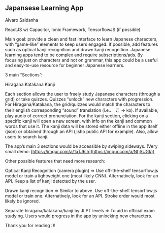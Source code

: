 ## Japansese Learning App
Alvaro Saldanha

ReactJS w/ Capacitor, Ionic Framework, TensorflowJS (if possible)

Main goal: provide a clean and fast interface to learn Japanese characters, with “game-like” elements to keep users engaged. If possible, add features such as optical kanji recognition and drawn kanji recognition. Japanese learning apps tend to be complex and require subscriptions/ads. By focusing just on characters and not on grammar, this app could be a useful and easy-to-use resource for beginner Japanese learners.

3 main “Sections”:

Hiragana
Katakana
Kanji

Each section allows the user to freely study Japanese characters (through a grid) or take quizzes. Quizzes “unlock” new characters with progression.
For Hiragana/Katakana, the grid/quizzes would match the characters to their english corresponding “sound” translation (i.e.、 こ -> ko). If available, play audio of correct pronunciation.
For the kanji section, clicking on a specific kanji will open a new screen, with info on the kanji and common words that use it. The kanji data will be stored either offline in the app itself (json) or obtained through an API (jisho public API for example). Also, allow users to search kanji.

The app’s main 3 sections would be accessible by swiping sideways. (Very small demo: [https://imgur.com/a/1aTJ6lh](https://imgur.com/a/NfjSUGk))

Other possible features that need more research: 

Optical Kanji Recognition (camera plugin) => Use off-the-shelf tensorflow.js model or train a lightweight one (most likely CNN). Alternatively, look for an API. Keep a list of kanji detected by the user.

Drawn kanji recognition => Similar to above. Use off-the-shelf tensorflow.js model or train one. Alternatively, look for an API. Stroke order would most likely be ignored.

Separate hiragana/katakana/kanji by JLPT levels => To aid in official exam studying. Users would progress in the app by unlocking new characters.

Thank you for reading :)! 
